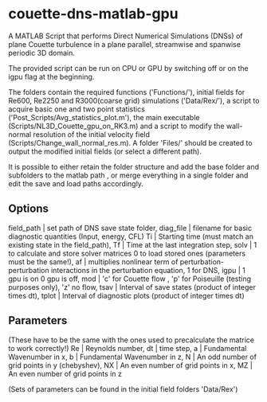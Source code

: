 # couette-dns-matlab-gpu
A MATLAB Script that performs Direct Numerical Simulations (DNSs) of plane Couette turbulence in a plane parallel,
streamwise and spanwise periodic 3D domain.

The provided script can be run on CPU or GPU by switching off or on the igpu flag at the beginning.

The folders contain the required functions ('Functions/'), initial fields for Re600, Re2250 and R3000(coarse grid) simulations ('Data/Rex/'), a script to 
acquire basic one and two point statistics ('Post_Scripts/Avg_statistics_plot.m'), 
the main executable (Scripts/NL3D_Couette_gpu_on_RK3.m) 
and a script to modify the wall-normal resolution of the initial velocity field (Scripts/Change_wall_normal_res.m). A folder 'Files/' should be created to output
the modified initial fields (or select a different path).

It is possible to either retain the folder structure and add the base folder and subfolders to the matlab path , or merge everything in a 
single folder and edit the save and load paths accordingly.

Options
------------
field_path | set path of DNS save state folder,
diag_file | filename for basic diagnostic quantities (Input, energy, CFL)
Ti | Starting time  (must match an existing state in the field_path),
Tf | Time at the last integration step,
solv | 1 to calculate and store solver matrices 0 to load stored ones (parameters must be the same!),
af | multiplies nonlinear term of perturbation-perturbation interactions in the perturbation equation, 1 for DNS,
igpu | 1 gpu is on 0 gpu is off,
mod | 'c' for Couette flow , 'p' for Poiseuille (testing purposes only), 'z' no flow,
tsav | Interval of save states (product of integer times dt),
tplot | Interval of diagnostic plots (product of integer times dt)

Parameters
---------------
(These have to be the same with the ones used to precalculate the matrice to work correctly!)
Re | Reynolds number,
dt | time step,
a  | Fundamental Wavenumber in x,
b  | Fundamental Wavenumber in z,
N  | An odd number of grid points in y (chebyshev),
NX | An even number of grid points in x,
MZ | An even number of grid points in z
 
(Sets of parameters can be found in the initial field folders 'Data/Rex')
